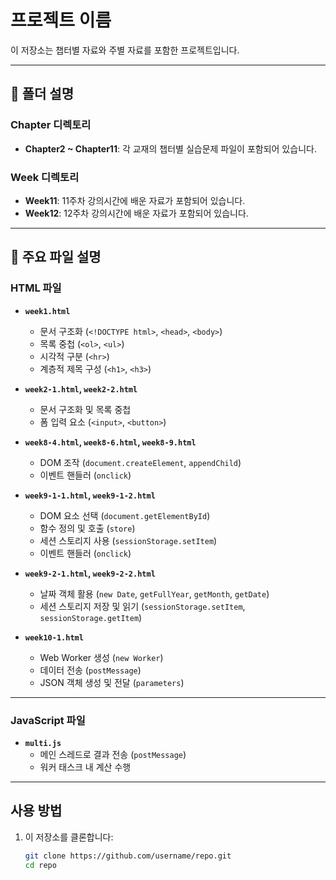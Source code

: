# 프로젝트 이름

이 저장소는 챕터별 자료와 주별 자료를 포함한 프로젝트입니다.

---

## 📂 폴더 설명

### Chapter 디렉토리
- **Chapter2 ~ Chapter11**: 각 교재의 챕터별 실습문제 파일이 포함되어 있습니다.

### Week 디렉토리
- **Week11**: 11주차 강의시간에 배운 자료가 포함되어 있습니다.
- **Week12**: 12주차 강의시간에 배운 자료가 포함되어 있습니다.

---

## 📄 주요 파일 설명

### HTML 파일
- **`week1.html`**  
  - 문서 구조화 (`<!DOCTYPE html>`, `<head>`, `<body>`)  
  - 목록 중첩 (`<ol>`, `<ul>`)  
  - 시각적 구분 (`<hr>`)  
  - 계층적 제목 구성 (`<h1>`, `<h3>`)

- **`week2-1.html`, `week2-2.html`**  
  - 문서 구조화 및 목록 중첩  
  - 폼 입력 요소 (`<input>`, `<button>`)  

- **`week8-4.html`, `week8-6.html`, `week8-9.html`**  
  - DOM 조작 (`document.createElement`, `appendChild`)  
  - 이벤트 핸들러 (`onclick`)  

- **`week9-1-1.html`, `week9-1-2.html`**  
  - DOM 요소 선택 (`document.getElementById`)  
  - 함수 정의 및 호출 (`store`)  
  - 세션 스토리지 사용 (`sessionStorage.setItem`)  
  - 이벤트 핸들러 (`onclick`)  

- **`week9-2-1.html`, `week9-2-2.html`**  
  - 날짜 객체 활용 (`new Date`, `getFullYear`, `getMonth`, `getDate`)  
  - 세션 스토리지 저장 및 읽기 (`sessionStorage.setItem`, `sessionStorage.getItem`)  

- **`week10-1.html`**  
  - Web Worker 생성 (`new Worker`)  
  - 데이터 전송 (`postMessage`)  
  - JSON 객체 생성 및 전달 (`parameters`)  

---

### JavaScript 파일
- **`multi.js`**  
  - 메인 스레드로 결과 전송 (`postMessage`)  
  - 워커 태스크 내 계산 수행  

---

## 사용 방법

1. 이 저장소를 클론합니다:
   ```bash
   git clone https://github.com/username/repo.git
   cd repo
